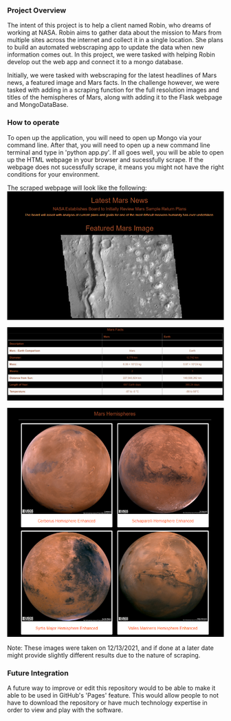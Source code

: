 ### Project Overview

The intent of this project is to help a client named Robin, who dreams of working at NASA. Robin aims to gather data about the mission to Mars from multiple sites across the internet and collect it in a single location. She plans to build an automated webscraping app to update the data when new information comes out. In this project, we were tasked with helping Robin develop out the web app and connect it to a mongo database.

Initially, we were tasked with webscraping for the latest headlines of Mars news, a featured image and Mars facts. In the challenge however, we were tasked with adding in a scraping function for the full resolution images and titles of the hemispheres of Mars, along with adding it to the Flask webpage and MongoDataBase. 


### How to operate

To open up the application, you will need to open up Mongo via your command line. After that, you will need to open up a new command line terminal and type in 'python app.py'. If all goes well, you will be able to open up the HTML webpage in your browser and sucessfully scrape. If the webpage does not sucessfully scrape, it means you might not have the right conditions for your environment.

The scraped webpage will look like the following:
![Image of newest news and scraped newest image](https://github.com/BrieonaT/Mission-to-Mars/blob/main/Resources/Mars_news_image.png)

![Image of Mars facts](https://github.com/BrieonaT/Mission-to-Mars/blob/main/Resources/Mars_Facts.png)

![Image of Mars Hemi](https://github.com/BrieonaT/Mission-to-Mars/blob/main/Resources/Mars_Hemi.png)

Note: These images were taken on 12/13/2021, and if done at a later date might provide slightly different results due to the nature of scraping.


### Future Integration
A future way to improve or edit this repository would to be able to make it able to be used in GitHub's 'Pages' feature. This would allow people to not have to download the repository or have much technology expertise in order to view and play with the software.
